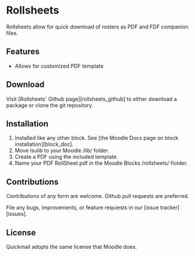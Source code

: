 # Rollsheets

Rollsheets allow for quick download of rosters as PDF and FDF companion files.

## Features

* Allows for customized PDF template

## Download

Visit [Rollsheets' Github page][rollsheets_github] to either download a package or clone the git repository.

## Installation

1. Installed like any other block. See [the Moodle Docs page on block installation][block_doc].
2. Move lsulib to your Moodle /lib/ folder.
3. Create a PDF using the included template.
4. Name your PDF RollSheet.pdf in the Moodle Blocks /rollsheets/ fiolder.

## Contributions

Contributions of any form are welcome. Github pull requests are preferred.

File any bugs, improvements, or feature requiests in our [issue tracker][issues].

## License

Quickmail adopts the same license that Moodle does.


